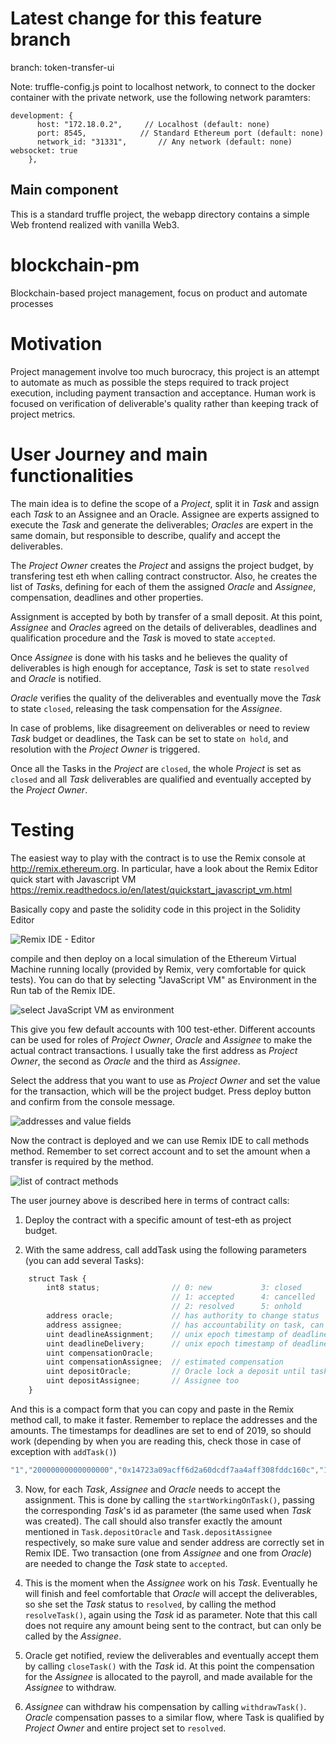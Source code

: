 # Latest change for this feature branch
branch: token-transfer-ui

Note: truffle-config.js point to localhost network, to connect to the docker container
with the private network, use the following network paramters:

```
development: {
      host: "172.18.0.2",     // Localhost (default: none)
      port: 8545,            // Standard Ethereum port (default: none)
      network_id: "31331",       // Any network (default: none) websocket: true
    },
```

## Main component
This is a standard truffle project, the webapp directory contains a simple Web frontend
realized with vanilla Web3.


# blockchain-pm
Blockchain-based project management, focus on product and automate processes

# Motivation
Project management involve too much burocracy, this project is an attempt to automate as much as possible the steps required to track project execution, including payment transaction and acceptance. Human work is focused on verification of deliverable's quality rather than keeping track of project metrics.

# User Journey and main functionalities
The main idea is to define the scope of a *Project*, split it in *Task* and assign each *Task* to an Assignee and an Oracle. Assignee are experts assigned to execute the *Task* and generate the deliverables; *Oracles* are expert in the same domain, but responsible to describe, qualify and accept the deliverables. 

The *Project Owner* creates the *Project* and assigns the project budget, by transfering test eth when calling contract constructor. Also, he creates the list of *Task*s, defining for each of them the assigned *Oracle* and *Assignee*, compensation, deadlines and other properties. 

Assignment is accepted by both by transfer of a small deposit. At this point, *Assignee* and *Oracles* agreed on the details of deliverables, deadlines and qualification procedure and the *Task* is moved to state `accepted`. 

Once *Assignee* is done with his tasks and he believes the quality of deliverables is high enough for acceptance, *Task* is set to state `resolved` and *Oracle* is notified. 

*Oracle* verifies the quality of the deliverables and eventually move the *Task* to state `closed`, releasing the task compensation for the *Assignee*. 

In case of problems, like disagreement on deliverables or need to review *Task* budget or deadlines, the Task can be set to state `on hold`, and resolution with the *Project Owner* is triggered. 

Once all the Tasks in the *Project* are `closed`, the whole *Project* is set as `closed` and all *Task* deliverables are qualified and eventually accepted by the *Project Owner*. 

# Testing
The easiest way to play with the contract is to use the Remix console at http://remix.ethereum.org. In particular, have a look about the Remix Editor quick start with Javascript VM https://remix.readthedocs.io/en/latest/quickstart_javascript_vm.html

Basically copy and paste the solidity code in this project in the Solidity Editor

![Remix IDE - Editor][remix]

compile and then deploy on a local simulation of the Ethereum Virtual Machine running locally (provided by Remix, very comfortable for quick tests). You can do that by selecting "JavaScript VM" as Environment in the Run tab of the Remix IDE.

![select JavaScript VM as environment][jsvm]

This give you few default accounts with 100 test-ether. Different accounts can be used for roles of *Project Owner*, *Oracle* and *Assignee* to make the actual contract transactions. I usually take the first address as *Project Owner*, the second as *Oracle* and the third as *Assignee*.

Select the address that you want to use as *Project Owner* and set the value for the transaction, which will be the project budget. Press deploy button and confirm from the console message.

![addresses and value fields][addresses]

Now the contract is deployed and we can use Remix IDE to call methods method. Remember to set correct account and to set the amount when a transfer is required by the method.

![list of contract methods][methods]

The user journey above is described here in terms of contract calls:

1. Deploy the contract with a specific amount of test-eth as project budget. 

2. With the same address, call addTask using the following parameters (you can add several Tasks):

```javascript
    struct Task {
        int8 status;                // 0: new           3: closed
                                    // 1: accepted      4: cancelled
                                    // 2: resolved      5: onhold
        address oracle;             // has authority to change status
        address assignee;           // has accountability on task, can start Tasks
        uint deadlineAssignment;    // unix epoch timestamp of deadline
        uint deadlineDelivery;      // unix epoch timestamp of deadline
        uint compensationOracle;
        uint compensationAssignee;  // estimated compensation
        uint depositOracle;         // Oracle lock a deposit until task is completed
        uint depositAssignee;       // Assignee too
    }
```

And this is a compact form that you can copy and paste in the Remix method call, to make it faster. Remember to replace the addresses and the amounts. The timestamps for deadlines are set to end of 2019, so should work (depending by when you are reading this, check those in case of exception with `addTask()`)

```javascript
"1","20000000000000000","0x14723a09acff6d2a60dcdf7aa4aff308fddc160c","1574082855","1571404455","0x4b0897b0513fdc7c541b6d9d7e929c4e5364d2db","10000000000000000","20000000000000000","20000000000000000"
```

3. Now, for each *Task*, *Assignee* and *Oracle* needs to accept the assignment. This is done by calling the `startWorkingOnTask()`, passing the corresponding *Task*'s id as parameter (the same used when *Task* was created). 
The call should also transfer exactly the amount mentioned in `Task.depositOracle` and `Task.depositAssignee` respectively, so make sure value and sender address are correctly set in Remix IDE. Two transaction (one from *Assignee* and one from *Oracle*) are needed to change the *Task* state to `accepted`.

4. This is the moment when the *Assignee* work on his *Task*. Eventually he will finish and feel comfortable that *Oracle* will accept the deliverables, so she set the *Task* status to `resolved`, by calling the method `resolveTask()`, again using the *Task* id as parameter. Note that this call does not require any amount being sent to the contract, but can only be called by the *Assignee*. 

5. Oracle get notified, review the deliverables and eventually accept them by calling `closeTask()` with the *Task* id. At this point the compensation for the *Assignee* is allocated to the payroll, and made available for the *Assignee* to withdraw. 

6. *Assignee* can withdraw his compensation by calling `withdrawTask()`. *Oracle* compensation passes to a similar flow, where Task is qualified by *Project Owner* and entire project set to `resolved`. 









[remix]: http://www.marcozunino.it/blockchain-pm-images/1RemixEditor.png "Remix Editor"
[jsvm]: http://www.marcozunino.it/blockchain-pm-images/2SelectJSVM.png "select JavaScript VM as environment"
[addresses]: http://www.marcozunino.it/blockchain-pm-images/3Addresses.png "select the correct address before calling methods"
[methods]: http://www.marcozunino.it/blockchain-pm-images/4ContractMethods.png "list of contract methods"













